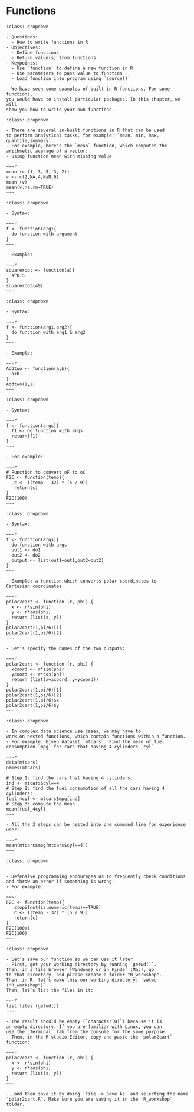 # Functions


```{admonition} Learning objectives
:class: dropdown

- Questions:
  - How to write functions in R
- Objectives:
  - Define functions
  - Return value(s) from functions
- Keypoints:
  - Use `function` to define a new function in R
  - Use parameters to pass value to function
  - Load function into program using `source()`

- We have seen some examples of built-in R functions. For some functions, 
you would have to install particular packages. In this chapter, we will 
show you how to write your own functions. 

```

```{admonition} Using custom functions
:class: dropdown

- There are several in-built functions in R that can be used 
to perform analytical tasks, for example: `mean, min, max, quantile,summary`.
- For example, here's the `mean` function, which computes the 
arithmetic average of a vector: 
- Using function mean with missing value

~~~r
mean (c (1, 3, 5, 3, 2))
v <- c(2,NA,4,NaN,6)
mean (v)
mean(v,na.rm=TRUE)
~~~

```


```{admonition} Writing a user-defined function with 1 argument
:class: dropdown

- Syntax:

~~~r
f <- function(arg){
  do function with argument
}
~~~

- Example:

~~~r
squareroot <- function(a){
  a^0.5
}
squareroot(49)
~~~

```

```{admonition} Writing a user-defined function with 2 or more arguments
:class: dropdown

- Syntax:

~~~r
f <- function(arg1,arg2){
  do function with arg1 & arg2
}
~~~

- Example:

~~~r
Addtwo <- function(a,b){
  a+b
}
Addtwo(1,2)
~~~

```


```{admonition} Specifying a variable for the result
:class: dropdown

- Syntax:

~~~r
f <- function(args){
  f1 <- do function with args
  return(f1)
}
~~~

- For example:

~~~r
# Function to convert oF to oC
F2C <- function(temp){
   c <- ((temp - 32) * (5 / 9))
   return(c)
}
F2C(100)
~~~

```


```{admonition} Returning several results in a list
:class: dropdown

- Syntax:

~~~r
f <- function(args){
  do function with args
  out1 <- do1
  out2 <- do2  
  output <- list(out1=out1,out2=out2)
}
~~~

- Example: a function which converts polar coordinates to 
Cartesian coordinates

~~~r
polar2cart <- function (r, phi) {
  x <- r*sin(phi)
  y <- r*cos(phi)
  return (list(x, y))
}
polar2cart(1,pi/6)[1] 
polar2cart(1,pi/6)[2] 
~~~

- Let's specify the names of the two outputs:

~~~r
polar2cart <- function (r, phi) {
  xcoord <- r*sin(phi)
  ycoord <- r*cos(phi)
  return (list(x=xcoord, y=ycoord))
}
polar2cart(1,pi/6)[1] 
polar2cart(1,pi/6)[2] 
polar2cart(1,pi/6)$x
polar2cart(1,pi/6)$y 
~~~

```


```{admonition} Nested functions
:class: dropdown

- In complex data science use cases, we may have to 
work on nested functions, which contain functions within a function.
- For example: Given dataset `mtcars`. Find the mean of fuel 
consumption `mpg` for cars that having 4 cylinders `cyl`

~~~r
data(mtcars)
names(mtcars)

# Step 1: find the cars that having 4 cylinders:
ind <- mtcars$cyl==4
# Step 2: find the fuel consumption of all the cars having 4 cylinders:
fuel_4cyl <- mtcars$mpg[ind]
# Step 3: compute the mean
mean(fuel_4cyl)
~~~

- All the 3 steps can be nested into one command line for experience user:

~~~r
mean(mtcars$mpg[mtcars$cyl==4])
~~~

```


```{admonition} Defensive programming with stopifnot() function
:class: dropdown


- Defensive programming encourages us to frequently check conditions 
and throw an error if something is wrong. 
- For example:

~~~r
F2C <- function(temp){
   stopifnot(is.numeric(temp)==TRUE)
   c <- ((temp - 32) * (5 / 9))
   return(c)
}
F2C(100a)
F2C(100)
~~~

```

 
```{admonition} Saving functions for future use
:class: dropdown

- Let's save our function so we can use it later.
- First, get your working directory by running `getwd()`. 
Then, in a file browser (Windows) or in Finder (Mac), go 
to that directory, and please create a folder "R_workshop". 
Then, in R, let's make this our working directory: `setwd ("R_workshop")`. 
Then, let's list the files in it:

~~~r
list.files (getwd())
~~~

- The result should be empty (`character(0)`) because it is 
an empty directory. If you are familiar with Linux, you can 
use the `Terminal` tab from the console for the same purpose.
- Then, in the R studio Editor, copy-and-paste the `polar2cart` 
function:

~~~r
polar2cart <- function (r, phi) {
  x <- r*sin(phi)
  y <- r*cos(phi)
  return (list(x, y))
}
~~~

...and then save it by doing `File -> Save As` and selecting the name 
`polar2cart.R`. Make sure you are saving it in the `R_workshop` folder.

```

